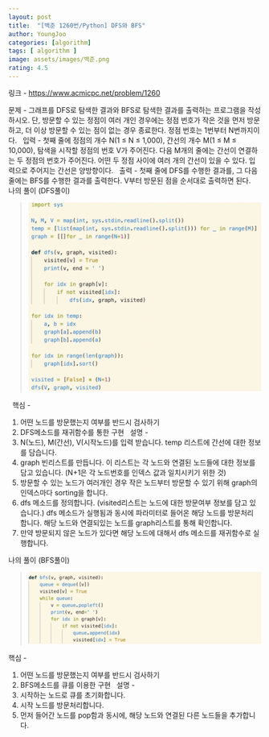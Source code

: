 ```yaml
---
layout: post
title:  "[백준 1260번/Python] DFS와 BFS"
author: YoungJoo
categories: [algorithm]
tags: [ algorithm ]
image: assets/images/백준.png
rating: 4.5
---
```


링크 - https://www.acmicpc.net/problem/1260

문제 - 그래프를 DFS로 탐색한 결과와 BFS로 탐색한 결과를 출력하는 프로그램을 작성하시오. 단, 방문할 수 있는 정점이 여러 개인 경우에는 정점 번호가 작은 것을 먼저 방문하고, 더 이상 방문할 수 있는 점이 없는 경우 종료한다. 정점 번호는 1번부터 N번까지이다.
 
입력 - 첫째 줄에 정점의 개수 N(1 ≤ N ≤ 1,000), 간선의 개수 M(1 ≤ M ≤ 10,000), 탐색을 시작할 정점의 번호 V가 주어진다. 다음 M개의 줄에는 간선이 연결하는 두 정점의 번호가 주어진다. 어떤 두 정점 사이에 여러 개의 간선이 있을 수 있다. 입력으로 주어지는 간선은 양방향이다.
 
출력 - 첫째 줄에 DFS를 수행한 결과를, 그 다음 줄에는 BFS를 수행한 결과를 출력한다. V부터 방문된 점을 순서대로 출력하면 된다.
 
나의 풀이 (DFS풀이)
> ![image](/assets/images/1260.png)

 
핵심 - 
1. 어떤 노드를 방문했는지 여부를 반드시 검사하기
2. DFS메소드를 재귀함수를 통한 구현
 
설명 - 
1. N(노드), M(간선), V(시작노드)를 입력 받습니다. temp 리스트에 간선에 대한 정보를 담습니다. 
2. graph 빈리스트를 만듭니다. 이 리스트는 각 노드와 연결된 노드들에 대한 정보를 담고 있습니다. (N+1은 각 노드번호를 인덱스 값과 일치시키기 위한 것)
3. 방문할 수 있는 노드가 여러개인 경우 작은 노드부터 방문할 수 있기 위해 graph의 인덱스마다 sorting을 합니다.
4. dfs 메소드를 정의합니다. (visited리스트는 노드에 대한 방문여부 정보를 담고 있습니다.) dfs 메소드가 실행됨과 동시에 파라미터로 들어온 해당 노드를 방문처리 합니다.
해당 노드와 연결되있는 노드를 graph리스트를 통해 확인합니다. 
5. 만약 방문되지 않은 노드가 있다면 해당 노드에 대해서 dfs 메소드를 재귀함수로 실행합니다.

나의 풀이 (BFS풀이)
> ![image](/assets/images/1260_2.png)

핵심 - 
1. 어떤 노드를 방문했는지 여부를 반드시 검사하기
2. BFS메소드를 큐를 이용한 구현
 
설명 - 
1. 시작하는 노드로 큐를 초기화합니다.
2. 시작 노드를 방문처리합니다.
3. 먼저 들어간 노드를 pop함과 동시에, 해당 노드와 연결된 다른 노드들을 추가합니다.
